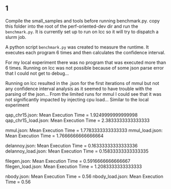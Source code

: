 ## 1
Compile the small_samples and tools before running benchmark.py.
copy this folder into the root of the perf-oriented-dev dir and run the `benchmark.py`.
It is currently set up to run on lcc so it will try to dispatch a slurm job.

A python script `benchmark.py` was created to measure the runtime.
It executes each program 6 times and then calculates the confidence interval.

For my local experiment there was no program that was executed more than 6 times.
Running on lcc was not possible because of some json parse error that I could not get to debug...

Running on lcc resulted in the .json for the first iterations of mmul but not any confidence interval analysis as it
seemed to have trouble with the parsing of the json...
From the limited runs for mmul I could see that it was not significantly impacted by injecting cpu load...
Similar to the local experiment

qap_chr15.json: Mean Execution Time = 1.9249999999999998
qap_chr15_load.json: Mean Execution Time = 2.3833333333333333

mmul.json: Mean Execution Time = 1.7783333333333333
mmul_load.json: Mean Execution Time = 1.7666666666666664

delannoy.json: Mean Execution Time = 0.16333333333333336
delannoy_load.json: Mean Execution Time = 0.15833333333333335

filegen.json: Mean Execution Time = 0.5916666666666667
filegen_load.json: Mean Execution Time = 1.2083333333333333

nbody.json: Mean Execution Time = 0.56
nbody_load.json: Mean Execution Time = 0.56
